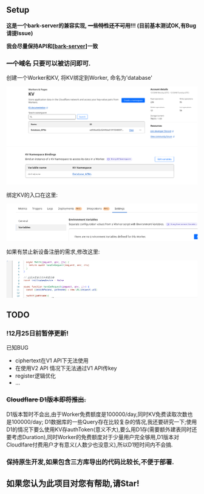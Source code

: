 ## Setup

**这是一个bark-server的兼容实现, ~~一些特性还不可用~~!!! (目前基本测试OK,有Bug请提Issue)**

**我会尽量保持API和[[bark-server](https://github.com/Finb/bark-server)]一致**

### ~~一个域名~~ 只要可以被访问即可.

创建一个Worker和KV, 将KV绑定到Worker, 命名为'database'

<img src="doc/images/Screenshot from 2023-10-24 08-54-05.png">

<img src="doc/images/Screenshot from 2023-10-24 08-54-31.png">

绑定KV的入口在这里:

<img src="doc/images/Screenshot from 2023-10-25 22-05-51.png">

如果有禁止新设备注册的需求,修改这里:

<img src="doc/images/Screenshot from 2023-10-25 22-05-13.png">


## TODO

### !12月25日前暂停更新!
已知BUG

- ciphertext在V1 API下无法使用
- 在使用V2 API 情况下无法通过V1 API传key
- register逻辑优化
- ...

### ~~Cloudflare D1版本即将推出.~~

D1版本暂时不会出,由于Worker免费额度是100000/day,同时KV免费读取次数也是100000/day; D1数据库的一些Query存在比较复杂的情况,我还要研究一下;使用D1的情况下要么使用KV存authToken(意义不大),要么用D1存(需要额外建表同时还要考虑Duration),同时Worker的免费额度对于少量用户完全够用,D1版本对Cloudlfare付费用户才有意义(人数少也没意义),所以D1短时间内不会搞.

### 保持原生开发,如果包含三方库导出的代码比较长,不便于部署.

## 如果您认为此项目对您有帮助,请Star!
